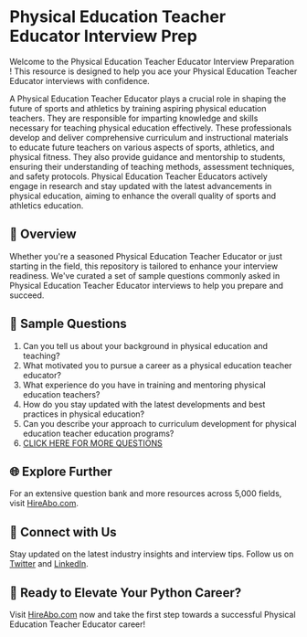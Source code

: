 # Physical Education Teacher Educator Interview Prep

Welcome to the Physical Education Teacher Educator Interview Preparation ! This resource is designed to help you ace your Physical Education Teacher Educator interviews with confidence.

A Physical Education Teacher Educator plays a crucial role in shaping the future of sports and athletics by training aspiring physical education teachers. They are responsible for imparting knowledge and skills necessary for teaching physical education effectively. These professionals develop and deliver comprehensive curriculum and instructional materials to educate future teachers on various aspects of sports, athletics, and physical fitness. They also provide guidance and mentorship to students, ensuring their understanding of teaching methods, assessment techniques, and safety protocols. Physical Education Teacher Educators actively engage in research and stay updated with the latest advancements in physical education, aiming to enhance the overall quality of sports and athletics education.

## 🚀 Overview

Whether you're a seasoned Physical Education Teacher Educator or just starting in the field, this repository is tailored to enhance your interview readiness. We've curated a set of sample questions commonly asked in Physical Education Teacher Educator interviews to help you prepare and succeed.

## 📝 Sample Questions

1. Can you tell us about your background in physical education and teaching?
2. What motivated you to pursue a career as a physical education teacher educator?
3. What experience do you have in training and mentoring physical education teachers?
4. How do you stay updated with the latest developments and best practices in physical education?
5. Can you describe your approach to curriculum development for physical education teacher education programs?
6. [CLICK HERE FOR MORE QUESTIONS](https://hireabo.com/job/15_4_25/Physical%20Education%20Teacher%20Educator)

## 🌐 Explore Further

For an extensive question bank and more resources across 5,000 fields, visit [HireAbo.com](https://www.hireabo.com).

## 📱 Connect with Us

Stay updated on the latest industry insights and interview tips. Follow us on [Twitter](https://twitter.com/hireabo) and [LinkedIn](https://www.linkedin.com/in/hire-abo-3609972a8/).

## 🚀 Ready to Elevate Your Python Career?

Visit [HireAbo.com](https://www.hireabo.com) now and take the first step towards a successful Physical Education Teacher Educator career!